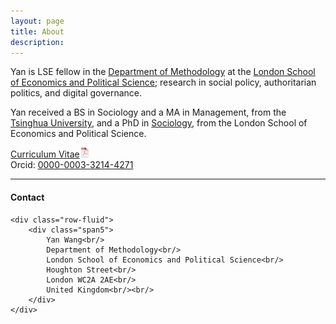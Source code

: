 ```yaml
---
layout: page
title: About
description: 
---
```


Yan is LSE fellow in the
[Department of Methodology](https://www.lse.ac.uk/methodology)
at the [London School of Economics and Political Science](https://www.lse.ac.uk/);
research in social policy, authoritarian politics, and digital governance.

Yan received a BS in Sociology and a MA in Management, from the
[Tsinghua University](https://www.tsinghua.edu.cn/en/), and a
PhD in [Sociology](https://www.lse.ac.uk/sociology), from the
London School of Economics and Political Science.

[Curriculum Vitae![CV as pdf](assets/icons16/pdf-icon.png)](assets/yw_cv.pdf)<br/>
Orcid: [0000-0003-3214-4271](https://orcid.org/0000-0003-3214-4271)<br/>

---




<div class="container">
<h4><a name="Contact"></a>Contact</h4>

    <div class="row-fluid">
        <div class="span5">
            Yan Wang<br/>
            Department of Methodology<br/>
            London School of Economics and Political Science<br/>
            Houghton Street<br/>
            London WC2A 2AE<br/>
            United Kingdom<br/><br/>
        </div>
    </div>
</div>

